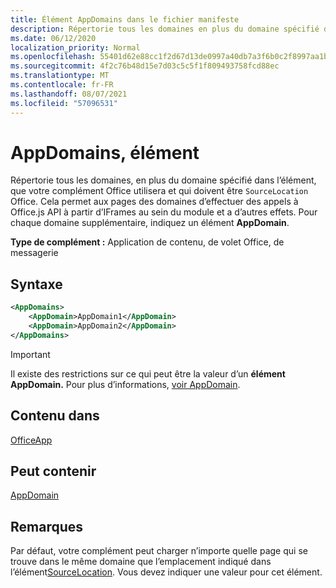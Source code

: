 ```yaml
---
title: Élément AppDomains dans le fichier manifeste
description: Répertorie tous les domaines en plus du domaine spécifié dans l’élément que votre complément Office utilisera et doit être approuvé par `SourceLocation` Office.
ms.date: 06/12/2020
localization_priority: Normal
ms.openlocfilehash: 55401d62e88cc1f2d67d13de0997a40db7a3f6b0c2f8997aa1b976962c8c797f
ms.sourcegitcommit: 4f2c76b48d15e7d03c5c5f1f809493758fcd88ec
ms.translationtype: MT
ms.contentlocale: fr-FR
ms.lasthandoff: 08/07/2021
ms.locfileid: "57096531"
---
```

# <a name="appdomains-element"></a>AppDomains, élément

Répertorie tous les domaines, en plus du domaine spécifié dans l’élément, que votre complément Office utilisera et qui doivent être `SourceLocation` Office. Cela permet aux pages des domaines d’effectuer des appels à Office.js API à partir d’IFrames au sein du module et a d’autres effets. Pour chaque domaine supplémentaire, indiquez un élément **AppDomain**.

 **Type de complément :** Application de contenu, de volet Office, de messagerie

## <a name="syntax"></a>Syntaxe

```XML
<AppDomains>
    <AppDomain>AppDomain1</AppDomain>
    <AppDomain>AppDomain2</AppDomain>
</AppDomains>
```

> [!IMPORTANT]
> Il existe des restrictions sur ce qui peut être la valeur d’un **élément AppDomain.** Pour plus d’informations, [voir AppDomain](appdomain.md).

## <a name="contained-in"></a>Contenu dans

[OfficeApp](officeapp.md)

## <a name="can-contain"></a>Peut contenir

[AppDomain](appdomain.md)

## <a name="remarks"></a>Remarques

Par défaut, votre complément peut charger n’importe quelle page qui se trouve dans le même domaine que l’emplacement indiqué dans l’élément[SourceLocation](sourcelocation.md). Vous devez indiquer une valeur pour cet élément.
